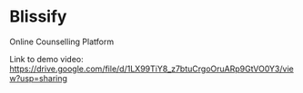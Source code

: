 # Blissify
Online Counselling Platform

Link to demo video: https://drive.google.com/file/d/1LX99TiY8_z7btuCrgoOruARp9GtVO0Y3/view?usp=sharing
